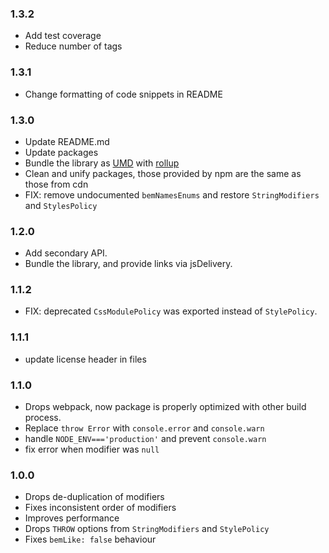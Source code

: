### 1.3.2

* Add test coverage
* Reduce number of tags

### 1.3.1

* Change formatting of code snippets in README

### 1.3.0

* Update README.md
* Update packages
* Bundle the library as [UMD](https://github.com/umdjs/umd) with [rollup](https://github.com/rollup/rollup)
* Clean and unify packages, those provided by npm are the same as those from cdn
* FIX: remove undocumented `bemNamesEnums` and restore `StringModifiers` and `StylesPolicy`

### 1.2.0

* Add secondary API.
* Bundle the library, and provide links via jsDelivery.

### 1.1.2

* FIX: deprecated `CssModulePolicy` was exported instead of `StylePolicy`.

### 1.1.1

* update license header in files

### 1.1.0

* Drops webpack, now package is properly optimized with other build process.
* Replace `throw Error` with `console.error` and `console.warn`
* handle `NODE_ENV==='production'` and prevent `console.warn`
* fix error when modifier was `null`

### 1.0.0

* Drops de-duplication of modifiers
* Fixes inconsistent order of modifiers
* Improves performance
* Drops `THROW` options from `StringModifiers` and `StylePolicy`
* Fixes `bemLike: false` behaviour
